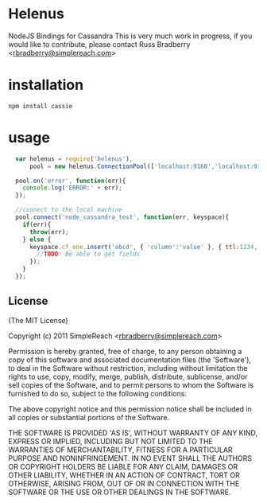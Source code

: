 
# Helenus

  NodeJS Bindings for Cassandra
  This is very much work in progress, if you would like to contribute, please contact Russ Bradberry &lt;rbradberry@simplereach.com&gt;
  
# installation

    npm install cassie
    
# usage
```javascript
  var helenus = require('helenus'),
      pool = new helenus.ConnectionPool(['localhost:9160','localhost:9161']);

  pool.on('error', function(err){
    console.log('ERROR:' + err);
  });

  //connect to the local machine
  pool.connect('node_cassandra_test', function(err, keyspace){
    if(err){
      throw(err);
    } else {    
      keyspace.cf_one.insert('abcd', { 'column':'value' }, { ttl:1234, consistencyLevel:1 }, function(err){
        //TODO: Be able to get fields        
      });
    }
  });
```
## License 

(The MIT License)

Copyright (c) 2011 SimpleReach &lt;rbradberry@simplereach.com&gt;

Permission is hereby granted, free of charge, to any person obtaining
a copy of this software and associated documentation files (the
'Software'), to deal in the Software without restriction, including
without limitation the rights to use, copy, modify, merge, publish,
distribute, sublicense, and/or sell copies of the Software, and to
permit persons to whom the Software is furnished to do so, subject to
the following conditions:

The above copyright notice and this permission notice shall be
included in all copies or substantial portions of the Software.

THE SOFTWARE IS PROVIDED 'AS IS', WITHOUT WARRANTY OF ANY KIND,
EXPRESS OR IMPLIED, INCLUDING BUT NOT LIMITED TO THE WARRANTIES OF
MERCHANTABILITY, FITNESS FOR A PARTICULAR PURPOSE AND NONINFRINGEMENT.
IN NO EVENT SHALL THE AUTHORS OR COPYRIGHT HOLDERS BE LIABLE FOR ANY
CLAIM, DAMAGES OR OTHER LIABILITY, WHETHER IN AN ACTION OF CONTRACT,
TORT OR OTHERWISE, ARISING FROM, OUT OF OR IN CONNECTION WITH THE
SOFTWARE OR THE USE OR OTHER DEALINGS IN THE SOFTWARE.